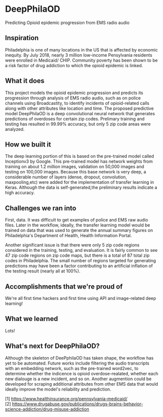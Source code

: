 # DeepPhilaOD
Predicting Opioid epidemic progression from EMS radio audio

## Inspiration

Philadelphia is one of many locations in the US that is affected by economic inequity.  By July 2018, nearly 3 million low-income Pensylvania residents were enrolled in Medicaid/ CHIP.  Community poverty has been shown to be a risk factor of drug addiction to which the opioid epidemic is linked.  

## What it does

This project models the opioid epidemic progression and predicts its progression through analysis of EMS radio audio, such as on police channels using Broadcastity, to identify incidents of opioid-related calls along with other attributes like location and time.  The proposed predictive model DeepPhilaOD is a deep convolutional neural network that generates predictions of overdoses for certain zip codes.  Prelimary training and testing has resulted in 99.99% accuracy, but only 5 zip code areas were analyzed. 

## How we built it

The deep learning portion of this is based on the pre-trained model called Inceptionv3 by Google.  This pre-trained model has network weights from training on about 1.2 million images, validation on 50,000 images and testing on 100,000 images.  Because this base network is very deep, a considerable number of layers (dense, dropout, convolution, maxpooling,etc) were added for the implementation of transfer learning in Keras.  Although the data is self-generated,the preliminary results indicate a high accuracy.

## Challenges we ran into
First, data.  It was difficult to get examples of police and EMS raw audio files.  Later in the workflow, ideally, the transfer learning model would be trained on data that was used to generate the annual summary figures on Philadelphia's Department of Health, Health Information Portal.

Another significant issue is that there were only 5 zip code regions considered in the training, testing, and evaluation.  It is fairly common to see 47 zip code regions on zip code maps, but there is a total of 87 total zip codes in Philadelphia.  The small number of regions targeted for generating predictions may have been a factor contributing to an artificial inflation of the testing result (nearly all at 100%).

## Accomplishments that we're proud of
We're all first time hackers and first time using API and image-related deep learning!

## What we learned
Lots!

## What's next for DeepPhilaOD?
Although the skeleton of DeePphilaOD has taken shape, the workflow has yet to be automated.  Future works include filtering the audio transcripts with an embedding network, such as the pre-trained word2vec, to determine whether the indicence is opioid overdose-realated, whether each new dialouge is a new incident, and so on.  Another augmention could be developed for scraping additional attributes from other EMS data that would ideally improve the model's reliability and prediction.

[1] https://www.healthinsurance.org/pennsylvania-medicaid/ <br>
[2] https://www.drugabuse.gov/publications/drugs-brains-behavior-science-addiction/drug-misuse-addiction

